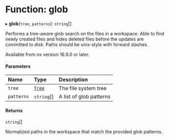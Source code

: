 # Function: glob

▸ **glob**(`tree`, `patterns`): `string`[]

Performs a tree-aware glob search on the files in a workspace. Able to find newly
created files and hides deleted files before the updates are committed to disk.
Paths should be unix-style with forward slashes.

Available from nx version 16.9.0 or later.

#### Parameters

| Name       | Type                                  | Description             |
| :--------- | :------------------------------------ | :---------------------- |
| `tree`     | [`Tree`](../../devkit/documents/Tree) | The file system tree    |
| `patterns` | `string`[]                            | A list of glob patterns |

#### Returns

`string`[]

Normalized paths in the workspace that match the provided glob patterns.
